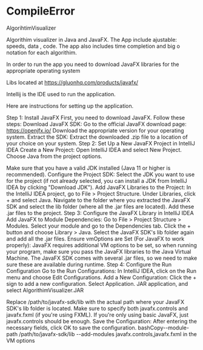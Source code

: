 # CompileError
AlgorihtimVisualizer

Algorithim visualizer in Java and JavaFX.
The App include ajustable: speeds, data , code. The app also includes time completion and big o notation for each algorithim.

In order to run the app you need to download JavaFX libraries for the appropriate operating system 

Libs located at https://gluonhq.com/products/javafx/

Intellij is the IDE used to run the application.


Here are instructions for setting up the application.


Step 1: Install JavaFX
First, you need to download JavaFX. Follow these steps:
Download JavaFX SDK:
Go to the official JavaFX download page: https://openjfx.io/
Download the appropriate version for your operating system.
Extract the SDK:
Extract the downloaded .zip file to a location of your choice on your system.
Step 2: Set Up a New JavaFX Project in IntelliJ IDEA
Create a New Project:
Open IntelliJ IDEA and select New Project.
Choose Java from the project options.
 
Make sure that you have a valid JDK installed (Java 11 or higher is recommended).
Configure the Project SDK:
Select the JDK you want to use for the project (if not already selected, you can install a JDK from IntelliJ IDEA by clicking "Download JDK").
Add JavaFX Libraries to the Project:
In the IntelliJ IDEA project, go to File > Project Structure.
Under Libraries, click + and select Java.
Navigate to the folder where you extracted the JavaFX SDK and select the lib folder (where all the .jar files are located).
Add these .jar files to the project.
Step 3: Configure the JavaFX Library in IntelliJ IDEA
Add JavaFX to Module Dependencies:
Go to File > Project Structure > Modules.
Select your module and go to the Dependencies tab.
Click the + button and choose Library > Java.
Select the JavaFX SDK's lib folder again and add all the .jar files.
Ensure vmOptions are Set (For JavaFX to work properly):
JavaFX requires additional VM options to be set, so when running your program, make sure you pass the JavaFX libraries to the Java Virtual Machine.
The JavaFX SDK comes with several .jar files, so we need to make sure these are available during runtime.
Step 4: Configure the Run Configuration
Go to the Run Configurations:
In IntelliJ IDEA, click on the Run menu and choose Edit Configurations.
Add a New Configuration:
Click the + sign to add a new configuration.
Select Application.
JAR application, and select AlgorithimVisualizer.JAR
 
Replace /path/to/javafx-sdk/lib with the actual path where your JavaFX SDK's lib folder is located. Make sure to specify both javafx.controls and javafx.fxml (if you're using FXML). If you're only using basic JavaFX, just javafx.controls should be enough.
Save the Configuration:
After entering the necessary fields, click OK to save the configuration.
bashCopy--module-path /path/to/javafx-sdk/lib --add-modules javafx.controls,javafx.fxml in the VM options












